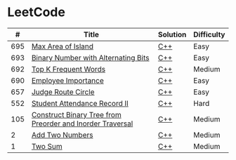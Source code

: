LeetCode
========


| # | Title | Solution | Difficulty |
|---| ----- | -------- | ---------- |
|695|[Max Area of Island](https://leetcode.com/problems/max-area-of-island/description/)| [C++](./algorithm/cpp/695.cpp)|Easy|
|693|[Binary Number with Alternating Bits](https://leetcode.com/problems/binary-number-with-alternating-bits/description/)| [C++](./algorithm/cpp/693.cpp)|Easy|
|692|[Top K Frequent Words](https://leetcode.com/problems/top-k-frequent-words/description/)| [C++](./algorithm/cpp/692.cpp)|Medium|
|690|[Employee Importance](https://leetcode.com/problems/employee-importance/description/)| [C++](./algorithm/cpp/690.cpp)|Easy|
|657|[Judge Route Circle](https://leetcode.com/problems/judge-route-circle/description/)|[C++](./algorithm/cpp/657.cpp)|Easy|
|552|[Student Attendance Record II](https://leetcode.com/problems/student-attendance-record-ii/description/)|[C++](./algorithm/cpp/552.cpp)|Hard|
|105|[Construct Binary Tree from Preorder and Inorder Traversal](https://leetcode.com/problems/construct-binary-tree-from-preorder-and-inorder-traversal/description/)| [C++](./algorithm/cpp/105.cpp)|Medium|
|2|[Add Two Numbers](https://leetcode.com/problems/add-two-numbers/description/)| [C++](./algorithm/cpp/2.cpp)|Medium|
|1|[Two Sum](https://leetcode.com/problems/two-sum/description/)| [C++](./algorithm/cpp/1.cpp)|Medium|


